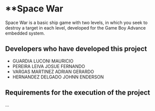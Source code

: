 # **Space War

Space War is a basic ship game with two levels, in which you seek to destroy a target in each level, developed for the Game Boy Advance embedded system.

## **Developers who have developed this project**

- GUARDIA LUCONI MAURICIO  
- PEREIRA LEIVA JOSUE FERNANDO  
- VARGAS MARTINEZ ADRIAN GERARDO  
- HERNANDEZ DELGADO JOHNN ENDERSON

## **Requirements for the execution of the project**
...

